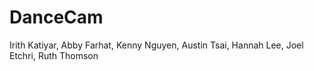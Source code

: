 # DanceCam

Irith Katiyar, Abby Farhat, Kenny Nguyen, Austin Tsai, Hannah Lee, Joel Etchri, Ruth Thomson
